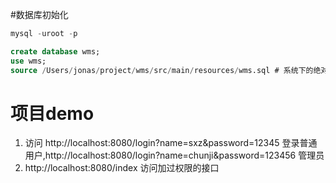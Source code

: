 #数据库初始化
```sql
mysql -uroot -p

create database wms;
use wms;
source /Users/jonas/project/wms/src/main/resources/wms.sql # 系统下的绝对路径

```
# 项目demo

1. 访问 http://localhost:8080/login?name=sxz&password=12345 登录普通用户,http://localhost:8080/login?name=chunji&password=123456 管理员
2. http://localhost:8080/index 访问加过权限的接口

